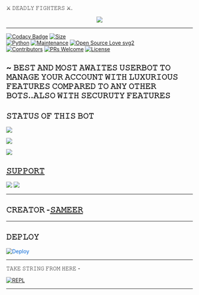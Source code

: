 ⚔️ 𝙳𝙴𝙰𝙳𝙻𝚈 𝙵𝙸𝙶𝙷𝚃𝙴𝚁𝚂 ⚔️.

               

<p align="center">

<img src="https://telegra.ph/file/fbb41395fd0feab088922.jpg">

-------------------------------------------------

[![Codacy Badge](https://api.codacy.com/project/badge/Grade/f7c51539e67b483bb8d7749acca51d3a)](https://app.codacy.com/gh/sameerpanthi/deadly-op-bot?utm_source=github.com&utm_medium=referral&utm_content=sameerpanthi/deadly-op-bot&utm_campaign=Badge_Grade_Settings)
[![Size](https://img.shields.io/github/repo-size/sameerpanthi/deadly-op-bot?style=flat-square&color=green)](https://github.com/sameerpanthi/deadly-op-bot/)   
[![Python](https://img.shields.io/badge/Python-v3.9-blue)](https://www.python.org/)
[![Maintenance](https://img.shields.io/badge/Maintained%3F-yes-green.svg)](https://github.com/sameerpanthi/deadly-op-bot/graphs/commit-activity)
[![Open Source Love svg2](https://badges.frapsoft.com/os/v2/open-source.svg?v=103)](https://github.com/sameerpanthi/deadly-op-bot)   
[![Contributors](https://img.shields.io/github/contributors/sameerpanthi/deadly-op-bot?style=flat-square&color=green)](https://github.com/sameerpanthi/deadly-op-bot/graphs/contributors)
[![PRs Welcome](https://img.shields.io/badge/PRs-welcome-brightgreen.svg?style=flat-square)](https://makeapullrequest.com)
[![License](https://img.shields.io/badge/License-AGPL-blue)](https://github.com/sameerpanthi/deadly-op-bot/blob/main/LICENSE)


~ 𝙱𝙴𝚂𝚃 𝙰𝙽𝙳 𝙼𝙾𝚂𝚃 𝙰𝚆𝙰𝙸𝚃𝙴𝚂 𝚄𝚂𝙴𝚁𝙱𝙾𝚃 𝚃𝙾 𝙼𝙰𝙽𝙰𝙶𝙴 𝚈𝙾𝚄𝚁 𝙰𝙲𝙲𝙾𝚄𝙽𝚃 𝚆𝙸𝚃𝙷 𝙻𝚄𝚇𝚄𝚁𝙸𝙾𝚄𝚂 𝙵𝙴𝙰𝚃𝚄𝚁𝙴𝚂 𝙲𝙾𝙼𝙿𝙰𝚁𝙴𝙳 𝚃𝙾 𝙰𝙽𝚈 𝙾𝚃𝙷𝙴𝚁 𝙱𝙾𝚃𝚂..𝙰𝙻𝚂𝙾 𝚆𝙸𝚃𝙷 𝚂𝙴𝙲𝚄𝚁𝚄𝚃𝚈 𝙵𝙴𝙰𝚃𝚄𝚁𝙴𝚂
----

## 𝚂𝚃𝙰𝚃𝚄𝚂 𝙾𝙵 𝚃𝙷𝙸𝚂 𝙱𝙾𝚃 
<p align="left"><a href="https://github.com/sameerpanthi/deadly-op-bot/network/members"><img src="https://img.shields.io/github/forks/sameerpanthi/deadly-op-bot?label=Forks&logoColor=Black&style=social"></a><p align="left"><a href="https://github.com/sameerpanthi/deadly-op-bot/stargazers"><img src="https://img.shields.io/github/stars/sameerpanthi/deadly-op-bot?logoColor=Blue&style=social"></a><p align="left"><a href="https://github.com/sameerpanthi/deadly-op-bot"></a><p align="left"><a href="https://github.com/sameerpanthi/deadly-op-bot?"><img src="https://img.shields.io/github/last-commit/sameerpanthi/deadly-op-bot?style=plastic"></

-------------------------------------------------

## 𝚂𝚄𝙿𝙿𝙾𝚁𝚃 
                          
<a href="https://t.me/deadly_techy"><img src="https://img.shields.io/badge/Join-SUPPORT%20CHANNEL-red.svg?logo=Telegram"></a>
<a href="https://t.me/deadly_userbot"><img src="https://img.shields.io/badge/Join-SUPPORT%20GROUP-red.svg?logo=Telegram"></a>

-------------------------------------------------

## 𝙲𝚁𝙴𝙰𝚃𝙾𝚁 -[𝚂𝙰𝙼𝙴𝙴𝚁](https://t.me/SAMEER_795)

-------------------------------------------------

## 𝙳𝙴𝙿𝙻𝙾𝚈


<a href="https://dashboard.heroku.com/new?button-url=https%3A%2F%2Fgithub.com%2Fsameerpanthi%2FSAVAGE-SPAM-BOT&template=https%3A%2F%2Fgithub.com%2Fsameerpanthi%2FSAVAGE-SPAM-BOT" rel="nofollow" style="background-color: initial; box-sizing: border-box; color: #0366d6; text-decoration-line: none;"><img alt="Deploy" data-canonical-src="https://www.herokucdn.com/deploy/button.svg" src="https://camo.githubusercontent.com/83b0e95b38892b49184e07ad572c94c8038323fb/68747470733a2f2f7777772e6865726f6b7563646e2e636f6d2f6465706c6f792f627574746f6e2e737667" style="border-style: none; box-sizing: initial; max-width: 100%;" /></a></div>

------------------------------------------------

𝚃𝙰𝙺𝙴 𝚂𝚃𝚁𝙸𝙽𝙶 𝙵𝚁𝙾𝙼 𝙷𝙴𝚁𝙴 - 

[![REPL](https://repl.it/badge/github/spandey112/SensibleUserbot)](https://replit.com/@sameerpanthi/ELITES-SPAM-BOT#main.py)
    
-------------------------------------------------


